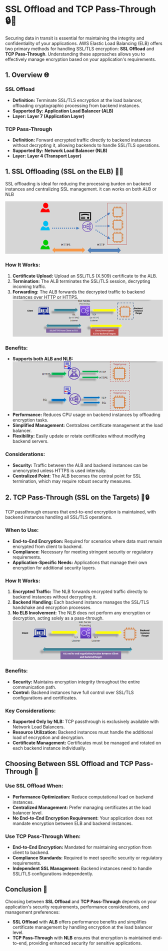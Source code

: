 # **SSL Offload and TCP Pass-Through 🔒🔄**

Securing data in transit is essential for maintaining the integrity and confidentiality of your applications. AWS Elastic Load Balancing (ELB) offers two primary methods for handling SSL/TLS encryption: **SSL Offload** and **TCP Pass-Through**. Understanding these approaches allows you to effectively manage encryption based on your application's requirements.

## **1. Overview 🌐**

### **SSL Offload**

- **Definition:** Terminate SSL/TLS encryption at the load balancer, offloading cryptographic processing from backend instances.
- **Supported By:** **Application Load Balancer (ALB)**
- **Layer:** **Layer 7 (Application Layer)**

### **TCP Pass-Through**

- **Definition:** Forward encrypted traffic directly to backend instances without decrypting it, allowing backends to handle SSL/TLS operations.
- **Supported By:** **Network Load Balancer (NLB)**
- **Layer:** **Layer 4 (Transport Layer)**

## **1. SSL Offloading (SSL on the ELB) 🔄🔐**

SSL offloading is ideal for reducing the processing burden on backend instances and centralizing SSL management. it can works on both ALB or NLB

![alt text](images/ssl-offloading.png)

### **How It Works:**

1. **Certificate Upload:** Upload an SSL/TLS (X.509) certificate to the ALB.
2. **Termination:** The ALB terminates the SSL/TLS session, decrypting incoming traffic.
3. **Forwarding:** The ALB forwards the decrypted traffic to backend instances over HTTP or HTTPS.
   ![SSL Offloading](images/ssl-offloading-details.png)

### **Benefits:**

- **Supports both ALB and NLB:**![ALB and NLB Layers](images/alb-nlb-layers.png)
- **Performance:** Reduces CPU usage on backend instances by offloading encryption tasks.
- **Simplified Management:** Centralizes certificate management at the load balancer.
- **Flexibility:** Easily update or rotate certificates without modifying backend servers.

### **Considerations:**

- **Security:** Traffic between the ALB and backend instances can be unencrypted unless HTTPS is used internally.
- **Centralized Point:** The ALB becomes the central point for SSL termination, which may require robust security measures.

## **2. TCP Pass-Through (SSL on the Targets) 🔄🔒**

TCP passthrough ensures that end-to-end encryption is maintained, with backend instances handling all SSL/TLS operations.

### **When to Use:**

- **End-to-End Encryption:** Required for scenarios where data must remain encrypted from client to backend.
- **Compliance:** Necessary for meeting stringent security or regulatory requirements.
- **Application-Specific Needs:** Applications that manage their own encryption for additional security layers.

### **How It Works:**

1. **Encrypted Traffic:** The NLB forwards encrypted traffic directly to backend instances without decrypting it.
2. **Backend Handling:** Each backend instance manages the SSL/TLS handshake and encryption processes.
3. **No ELB Involvement:** The NLB does not perform any encryption or decryption, acting solely as a pass-through.
   ![TCP Passthrough](images/tcp-passthrough.png)

### **Benefits:**

- **Security:** Maintains encryption integrity throughout the entire communication path.
- **Control:** Backend instances have full control over SSL/TLS configurations and certificates.

### **Key Considerations:**

- **Supported Only by NLB:** TCP passthrough is exclusively available with Network Load Balancers.
- **Resource Utilization:** Backend instances must handle the additional load of encryption and decryption.
- **Certificate Management:** Certificates must be managed and rotated on each backend instance individually.

## **Choosing Between SSL Offload and TCP Pass-Through 🤔**

### **Use SSL Offload When:**

- **Performance Optimization:** Reduce computational load on backend instances.
- **Centralized Management:** Prefer managing certificates at the load balancer level.
- **No End-to-End Encryption Requirement:** Your application does not mandate encryption between ELB and backend instances.

### **Use TCP Pass-Through When:**

- **End-to-End Encryption:** Mandated for maintaining encryption from client to backend.
- **Compliance Standards:** Required to meet specific security or regulatory requirements.
- **Independent SSL Management:** Backend instances need to handle SSL/TLS configurations independently.

## **Conclusion 🎯**

Choosing between **SSL Offload** and **TCP Pass-Through** depends on your application's security requirements, performance considerations, and management preferences:

- **SSL Offload** with **ALB** offers performance benefits and simplifies certificate management by handling encryption at the load balancer level.
- **TCP Pass-Through** with **NLB** ensures that encryption is maintained end-to-end, providing enhanced security for sensitive applications.
